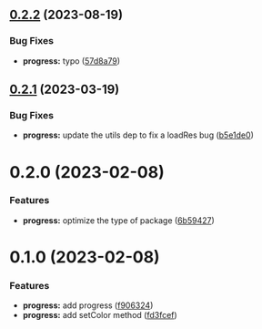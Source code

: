 ## [0.2.2](https://github.com/chengpeiquan/bassist/compare/progress@0.2.1...progress@0.2.2) (2023-08-19)


### Bug Fixes

* **progress:** typo ([57d8a79](https://github.com/chengpeiquan/bassist/commit/57d8a7918869a24fa8f01a28d33c6a9cdeb57d3e))



## [0.2.1](https://github.com/chengpeiquan/bassist/compare/progress@0.2.0...progress@0.2.1) (2023-03-19)


### Bug Fixes

* **progress:** update the utils dep to fix a loadRes bug ([b5e1de0](https://github.com/chengpeiquan/bassist/commit/b5e1de0641210ff87e7405481903cfd00a54eee5))



# 0.2.0 (2023-02-08)


### Features

* **progress:** optimize the type of package ([6b59427](https://github.com/chengpeiquan/bassist/commit/6b594271a69403292d91f04bfeff01d145935582))



# 0.1.0 (2023-02-08)


### Features

* **progress:** add progress ([f906324](https://github.com/chengpeiquan/bassist/commit/f906324086ac0bfed8573f39c19f34278c25a1ea))
* **progress:** add setColor method ([fd3fcef](https://github.com/chengpeiquan/bassist/commit/fd3fcefffe242b355df05eb525a5547cccf4a2c0))



